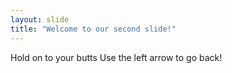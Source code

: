 ```yaml
---
layout: slide
title: "Welcome to our second slide!"
---
```

Hold on to your butts
Use the left arrow to go back!
